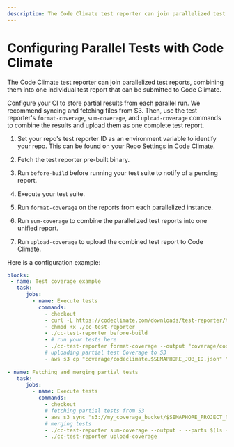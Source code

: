 ```yaml
---
description: The Code Climate test reporter can join parallelized test reports, combining them into one individual test report that can be submitted to Code Climate.
---
```


# Configuring Parallel Tests with Code Climate

The Code Climate test reporter can join parallelized test reports, combining them into one individual test report that can be submitted to Code Climate.

Configure your CI to store partial results from each parallel run. We recommend syncing and fetching files from S3. Then, use the test reporter's `format-coverage`, `sum-coverage`, and `upload-coverage` commands to combine the results and upload them as one complete test report.

1. Set your repo's test reporter ID as an environment variable to identify your repo. This can be found on your Repo Settings in Code Climate.

2. Fetch the test reporter pre-built binary.

3. Run `before-build` before running your test suite to notify of a pending report.

4. Execute your test suite.

5. Run `format-coverage` on the reports from each parallelized instance.

6. Run `sum-coverage` to combine the parallelized test reports into one unified report.

7. Run `upload-coverage` to upload the combined test report to Code Climate.


Here is a configuration example:

```yaml
blocks:
 - name: Test coverage example
   task:
      jobs:
        - name: Execute tests
          commands:
            - checkout
            - curl -L https://codeclimate.com/downloads/test-reporter/test-reporter-latest-linux-amd64 > ./cc-test-reporter
            - chmod +x ./cc-test-reporter
            - ./cc-test-reporter before-build
            - # run your tests here
            - ./cc-test-reporter format-coverage --output "coverage/codeclimate.$SEMAPHORE_JOB_ID.json"
            # uploading partial test Coverage to S3
            - aws s3 cp "coverage/codeclimate.$SEMAPHORE_JOB_ID.json" "s3://my_coverage_bucket/$SEMAPHORE_PROJECT_NAME/$SEMAPHORE_GIT_BRANCH/coverage/$SEMAPHORE_WORKFLOW_ID/"
      
- name: Fetching and merging partial tests
   task:
      jobs:
        - name: Execute tests
          commands:
            - checkout
            # fetching partial tests from S3
            - aws s3 sync "s3://my_coverage_bucket/$SEMAPHORE_PROJECT_NAME/$SEMAPHORE_GIT_BRANCH/coverage/$SEMAPHORE_WORKFLOW_ID/" coverage/
            # merging tests
            - ./cc-test-reporter sum-coverage --output - --parts $(ls -1 coverage/ | wc -l) coverage/codeclimate.*.json > coverage/codeclimate.json
            - ./cc-test-reporter upload-coverage
```
